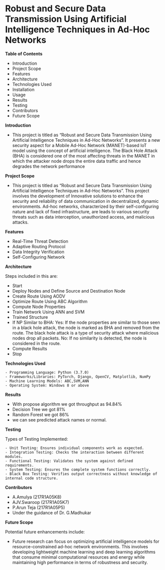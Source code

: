 # Robust and Secure Data Transmission Using Artificial Intelligence Techniques in Ad-Hoc Networks

**Table of Contents**
 - Introduction
 - Project Scope
 - Features
 - Architecture
 - Technologies Used
 - Installation
 - Usage
 - Results
 - Testing
 - Contributors
 - Future Scope

**Introduction**

- This project is titled as “Robust and Secure Data Transmission Using Artificial Intelligence Techniques in Ad-Hoc Networks”. It presents a new security aspect for a Mobile Ad-Hoc Network (MANET)-based IoT model using the concept of artificial intelligence. The Black Hole Attack (BHA) is considered one of the most affecting threats in the MANET in which the attacker node drops the entire data traffic and hence degrades the network performance

**Project Scope**
   
 - This project is titled as “Robust and Secure Data Transmission Using Artificial Intelligence Techniques in Ad-Hoc Networks”. This project involves the development of Innovative solutions to enhance the security and reliability of data communication in decentralized, dynamic environments. Ad-hoc networks, characterized by their self-configuring nature and lack of fixed infrastructure, are leads to various security threats such as data interception, unauthorized access, and malicious attacks.

**Features**

- Real-Time Threat Detection
- Adaptive Routing Protocol
- Data Integrity Verification
- Self-Configuring Network

**Architecture**

Steps included in this are:
- Start
- Deploy Nodes and Define Source and Destination Node
- Create Route Using AODV
- Optimize Route Using ABC Algorithm
- Compute Node Properties
- Train Network Using ANN and SVM
- Trained Structure
- If NP Similar to BHA:
Yes: If the node properties are similar to those seen in a black hole attack, the node is marked as BHA and removed from the route. The black hole attack is a type of security attack where malicious nodes drop all packets.
No: If no similarity is detected, the node is considered in the route.
- Compute Results
- Stop

 **Technologies Used**

    - Programming Language: Python (3.7.0)
    - Frameworks/Libraries: PyTorch, Django, OpenCV, Matplotlib, NumPy
    - Machine Learning Models: ABC,SVM,ANN
    - Operating System: Windows 8 or above

 **Results**

- With propose algorithm we got throughput as 94.84% 
- Decision Tree we got 81%
- Random Forest we got 86% 
- we can see predicted attack names or normal. 

**Testing**

Types of Testing Implemented:

    - Unit Testing: Ensures individual components work as expected.
    - Integration Testing: Checks the interaction between different modules.
    - Functional Testing: Validates the system against defined requirements.
    - System Testing: Ensures the complete system functions correctly.
    - Black Box Testing: Verifies output correctness without knowledge of internal code structure.

**Contributors**

   -  A.Amulya (217R1A05K8)
   - AJV.Swaroop (217R1A05K7)
   - P.Arun Teja (217R1A05P5)
- Under the guidance of Dr. G.Madhukar

**Future Scope**

Potential future enhancements include:
- Future research can focus on optimizing artificial intelligence models for resource-constrained ad-hoc network environments. This involves developing lightweight machine learning and deep learning algorithms that consume minimal computational resources and energy while maintaining high performance in terms of robustness and security.



